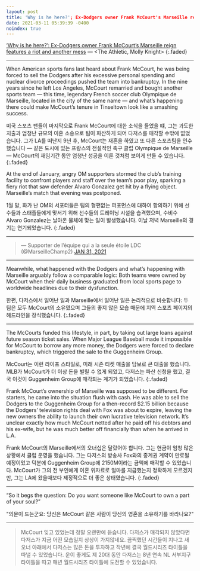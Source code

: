 ```yaml
---
layout: post
title: 'Why is he here?'; Ex-Dodgers owner Frank McCourt's Marseille reign features a riot and another mess
date: 2021-03-11 05:39:39 -0400
noindex: true
---
```


[‘Why is he here?’: Ex-Dodgers owner Frank McCourt’s Marseille reign features a riot and another mess](https://theathletic.com/2423746/2021/03/03/just-get-ready-in-a-better-way-walker-buehler-enjoys-new-spring-approach/) &mdash; <The Athletic, Molly Knight>
{:.faded}

---

When American sports fans last heard about Frank McCourt, he was being forced to sell the Dodgers after his excessive personal spending and nuclear divorce proceedings pushed the team into bankruptcy. In the nine years since he left Los Angeles, McCourt remarried and bought another sports team — this time, legendary French soccer club Olympique de Marseille, located in the city of the same name — and what’s happening there could make McCourt’s tenure in Tinseltown look like a smashing success.

미국 스포츠 팬들이 마지막으로 Frank McCourt에 대한 소식을 들었을 떄, 그는 과도한 지출과 엄청난 규모의 이혼 소송으로 팀이 파산하게 되어 다저스를 매각할 수밖에 없었습니다. 그가 LA를 떠난지 9년 후, McCourt는 재혼을 하였고 또 다른 스포츠팀을 인수했습니다 — 같은 도시에 있는 프랑스의 전설적인 축구 클럽 Olympique de Marseille — McCourt의 재임기간 동안 엄청난 성공을 이룬 것처럼 보이게 만들 수 있습니다.
{:.faded}

At the end of January, angry OM supporters stormed the club’s training facility to confront players and staff over the team’s poor play, sparking a fiery riot that saw defender Alvaro Gonzalez get hit by a flying object. Marseille’s match that evening was postponed.

1월 말, 화가 난 OM의 서포터들은 팀의 형편없는 퍼포먼스에 대하여 항의하기 위해 선수들과 스태플들에게 맞서기 위해 선수들의 트레이닝 시설을 습격했으며, 수비수 Alvaro Gonzalez는 날아온 물체에 맞는 일이 발생했습니다. 이날 저녁 Marseille의 경기는 연기되었습니다.
{:.faded}

---

<script async src="//platform.twitter.com/widgets.js" charset="utf-8"></script>
<blockquote class="twitter-tweet" data-lang="en">
  &mdash; Supporter de l’équipe qui a la seule étoile LDC (@MarseilleChamp2)
  <a href="https://twitter.com/MarseilleChamp2/status/1355535432155598848">JAN 31, 2021</a>
</blockquote>

---

Meanwhile, what happened with the Dodgers and what’s happening with Marseille arguably follow a comparable logic: Both teams were owned by McCourt when their daily business graduated from local sports page to worldwide headlines due to their dysfunction.

한편, 다저스에서 일어난 일과 Marseille에서 일어난 일은 논리적으로 비슷합니다: 두 팀은 모두 McCourt의 소유였으며 그들의 좋지 않은 모습 때문에 지역 스포츠 페이지의 헤드라인을 장식했습니다.
{:.faded}

---

The McCourts funded this lifestyle, in part, by taking out large loans against future season ticket sales. When Major League Baseball made it impossible for McCourt to borrow any more money, the Dodgers were forced to declare bankruptcy, which triggered the sale to the Guggenheim Group.

McCourt는 이런 라이프 스타일로, 미래 시즌 티켓 매출을 담보로 큰 대출을 했습니다. MLB가 McCourt가 더 이상 돈을 빌릴 수 없게 되었고, 다저스는 파산 신청을 했고, 결국 이것이 Guggenheim Group에 매각되는 계기가 되었습니다.
{:.faded}

Frank McCourt’s ownership of Marseille was supposed to be different. For starters, he came into the situation flush with cash. He was able to sell the Dodgers to the Guggenheim Group for a then-record $2.15 billion because the Dodgers’ television rights deal with Fox was about to expire, leaving the new owners the ability to launch their own lucrative television network. It’s unclear exactly how much McCourt netted after he paid off his debtors and his ex-wife, but he was much better off financially than when he arrived in L.A.

Frank McCourt의 Marseille에서의 오너십은 달랐어야 합니다. 그는 현금이 엄청 많은 상황에서 클럽 운영을 했습니다. 그는 다저스의 방송사 Fox와의 중계권 계약이 만료될 예정이었고 덕분에 Guggenheim Group에 2150M이라는 금액에 매각할 수 있었습니다. McCourt가 그의 전 부인에게 이혼 위자료로 얼마를 지급했는지 정확하게 모르겠지만, 그는 LA에 왔을때보다 제정적으로 더 좋은 상태였습니다.
{:.faded}

---

“So it begs the question: Do you want someone like McCourt to own a part of your soul?”

"의문이 드는군요: 당신은 McCourt 같은 사람이 당신의 영혼을 소유하기를 바라나요?"

---

> McCourt 잊고 있었는데 정말 오랜만에 듣습니다. 다저스가 매각되지 않았다면 다저스가 지금 어떤 모습일지 상상이 가지않네요. 끔찍했던 시간들이 지나고 새 오너 아래에서 다저스는 많은 돈을 투자하고 작년에 결국 월드시리즈 타이틀을 따낼 수 있었습니다. 운이 좋게도 제 20대 동안 다저스는 8년 연속 NL 서부지구 타이틀을 따고 매년 월드시리즈 타이틀에 도전할 수 있었습니다. 
